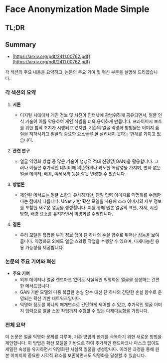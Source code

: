 # Face Anonymization Made Simple
## TL;DR
## Summary
- [https://arxiv.org/pdf/2411.00762.pdf](https://arxiv.org/pdf/2411.00762.pdf)

각 섹션의 주요 내용을 요약하고, 논문의 주요 기여 및 혁신 부분을 설명해 드리겠습니다.

### 각 섹션의 요약

1. **서론**
   - 디지털 시대에서 개인 정보 및 사진이 인터넷에 광범위하게 공유되면서, 얼굴 인식 기술이 이를 악용하여 개인 식별을 더욱 용이하게 만듭니다. 프라이버시 보호를 위한 법적 조치가 시행되고 있지만, 기존의 얼굴 익명화 방법들은 이미지 품질을 저하시키고 얼굴의 중요한 요소들을 잘 살려내지 못하는 한계를 가지고 있습니다.

2. **관련 연구**
   - 얼굴 익명화 방법 중 많은 기술이 생성적 적대 신경망(GAN)을 활용합니다. 그러나 이들은 추가적인 데이터에 의존하거나 과도한 복잡성을 가지며, 변화 없는 얼굴 데이터, 배경, 액세서리 등을 잘못 변경할 수 있습니다.

3. **방법론**
   - 제안된 메서드는 얼굴 스왑과 유사하지만, 단일 입력 이미지로 익명화를 수행한다는 점에서 다릅니다. UNet 기반 확산 모델을 사용해 소스 이미지의 세부 정보를 포함한 새로운 얼굴을 생성합니다. 이를 통해 원본 얼굴의 표현, 자세, 시선 방향, 배경 요소를 유지하면서 익명화를 수행합니다.

4. **결론**
   - 우리 모델은 복잡한 부가 정보 없이 단 하나의 손실 함수로 뛰어난 성능을 보여줍니다. 익명화의 외에도 얼굴 스와핑 작업을 수행할 수 있으며, 다재다능한 응용 가능성을 제공합니다.

### 논문의 주요 기여와 혁신

- **주요 기여**
  - 외부 데이터나 얼굴 랜드마크 없이도 사실적인 익명화된 얼굴을 생성하는 간편한 메서드입니다.
  - GAN 기반 모델의 다중 복잡한 손실 함수 대신 단 하나의 간단한 손실 함수로 운영되는 확산 기반 네트워크입니다.
  - 익명화 정도를 하나의 매개변수로 간단하게 제어할 수 있고, 추가적인 얼굴 이미지 입력으로 얼굴 스왑 작업까지 수행할 수 있는 다재다능함을 가집니다.

### 전체 요약

이 논문은 얼굴 익명화 문제를 다루며, 기존 방법의 한계를 극복하기 위한 새로운 방법을 제안합니다. 이 방법은 확산 모델을 기반으로 하여 추가적인 랜드마크나 마스크 없이도 세밀한 속성을 유지하면서 익명화된 사실적 얼굴을 생성합니다. 이러한 과정을 통해 원본 이미지의 중요한 시각적 요소를 보존하면서도 익명화를 달성할 수 있습니다.